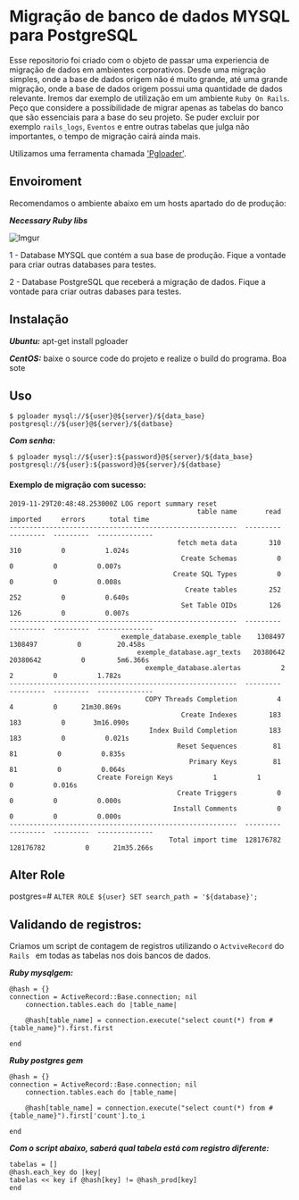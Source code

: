 
# Migração de banco de dados MYSQL para PostgreSQL

Esse repositorio foi criado com o objeto de passar uma experiencia de migração de dados em ambientes corporativos. Desde uma migração simples, onde a base de dados origem não é muito grande, até uma grande migração, onde a base de dados origem possui uma quantidade de dados relevante. Iremos dar exemplo de utilização em um ambiente `Ruby On Rails`. Peço que considere a possibilidade de migrar apenas as tabelas do banco que são essenciais para a base do seu projeto. Se puder excluir por exemplo `rails_logs`, `Eventos` e entre outras tabelas que julga não importantes, o tempo de migração cairá ainda mais.

Utilizamos uma ferramenta chamada ['Pgloader'](https://github.com/dimitri/pgloader).

## Envoiroment

Recomendamos o ambiente abaixo em um hosts apartado do de produção:

***Necessary Ruby libs***

![Imgur](https://i.imgur.com/rtUuXOl.jpg)

1 - Database MYSQL que contém a sua base de produção. Fique a vontade para criar outras databases para testes.

2 - Database PostgreSQL que receberá a migração de dados. Fique a vontade para criar outras dabases para testes.

## Instalação

***Ubuntu:***
apt-get install pgloader

***CentOS:***
baixe o source code do projeto e realize o build do programa. Boa sote

## Uso

`$ pgloader mysql://${user}@${server}/${data_base} postgresql://${user}@${server}/${datbase}`

***Com senha:***

`$ pgloader mysql://${user}:${password}@${server}/${data_base} postgresql://${user}:${password}@${server}/${datbase}`

#### Exemplo de migração com sucesso:

```
2019-11-29T20:48:48.253000Z LOG report summary reset
                                               table name       read   imported     errors      total time
---------------------------------------------------------  ---------  ---------  ---------  --------------
                                          fetch meta data        310        310          0          1.024s
                                           Create Schemas          0          0          0          0.007s
                                         Create SQL Types          0          0          0          0.008s
                                            Create tables        252        252          0          0.640s
                                           Set Table OIDs        126        126          0          0.007s
---------------------------------------------------------  ---------  ---------  ---------  --------------
                            exemple_database.exemple_table    1308497    1308497          0         20.458s
                                exemple_database.agr_texts   20380642   20380642          0        5m6.366s
                                  exemple_database.alertas          2          2          0          1.782s
---------------------------------------------------------  ---------  ---------  ---------  --------------
                                  COPY Threads Completion          4          4          0      21m30.869s
                                           Create Indexes        183        183          0       3m16.090s
                                   Index Build Completion        183        183          0          0.021s
                                          Reset Sequences         81         81          0          0.835s
                                             Primary Keys         81         81          0          0.064s
				      Create Foreign Keys          1          1          0          0.016s
                                          Create Triggers          0          0          0          0.000s
                                         Install Comments          0          0          0          0.000s
---------------------------------------------------------  ---------  ---------  ---------  --------------
                                        Total import time  128176782  128176782          0      21m35.266s

```

## Alter Role

postgres=# `ALTER ROLE ${user} SET search_path = '${database}';`



## Validando de registros:

Criamos um script de contagem de registros utilizando o `ActviveRecord` do `Rails ` em todas as tabelas nos dois bancos de dados.

***Ruby mysqlgem:***

```
@hash = {}
connection = ActiveRecord::Base.connection; nil
	connection.tables.each do |table_name|
	
	@hash[table_name] = connection.execute("select count(*) from #{table_name}").first.first

end
```

***Ruby postgres gem***

```
@hash = {}
connection = ActiveRecord::Base.connection; nil
	connection.tables.each do |table_name|
	
	@hash[table_name] = connection.execute("select count(*) from #{table_name}").first['count'].to_i

end
```

***Com o script abaixo, saberá qual tabela está com registro diferente:***
```
tabelas = []
@hash.each_key do |key|
tabelas << key if @hash[key] != @hash_prod[key]
end
```
